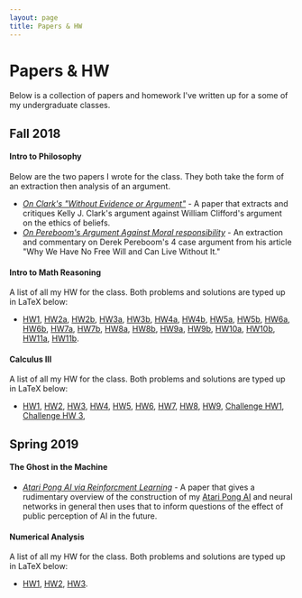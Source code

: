```yaml
---
layout: page
title: Papers & HW
---
```

# Papers & HW
Below is a collection of papers and homework I've written up for a some of my undergraduate classes.

<!-- ## Table of Contents
* [Fall 2018](#fall-2018)
  * d -->

## Fall 2018

#### Intro to Philosophy
Below are the two papers I wrote for the class. They both take the form of an extraction then analysis of an argument.
- [*On Clark's "Without Evidence or Argument"*](\hw\Fall%202018\Intro%20to%20Philosophy\philosophypaper1.pdf) - A paper that extracts and critiques Kelly J. Clark's argument against William Clifford's argument on the ethics of beliefs.
- [*On Pereboom's Argument Against Moral responsibility*](\hw\Fall%202018\Intro%20to%20Philosophy\philosophypaper1.pdf) - An extraction and commentary on Derek Pereboom's 4 case argument from his article "Why We Have No Free Will and Can Live Without It."

#### Intro to Math Reasoning
A list of all my HW for the class. Both problems and solutions are typed up in LaTeX below:

- [HW1](\hw\Fall%202018\Math%20Reasoning\PDFs\mathreasonhw1.pdf), [HW2a](\hw\Fall%202018\Math%20Reasoning\PDFs\mathreasonhw2a.pdf), [HW2b](\hw\Fall%202018\Math%20Reasoning\PDFs\mathreasonhw2b.pdf), [HW3a](\hw\Fall%202018\Math%20Reasoning\PDFs\mathreasonhw3a.pdf), [HW3b](\hw\Fall%202018\Math%20Reasoning\PDFs\mathreasonhw3b.pdf), [HW4a](\hw\Fall%202018\Math%20Reasoning\PDFs\mathreasonhw.pdf), [HW4b](\hw\Fall%202018\Math%20Reasoning\PDFs\mathreasonhw.pdf), [HW5a](\hw\Fall%202018\Math%20Reasoning\PDFs\mathreasonhw5a.pdf), [HW5b](\hw\Fall%202018\Math%20Reasoning\PDFs\mathreasonhw5b.pdf), [HW6a](\hw\Fall%202018\Math%20Reasoning\PDFs\mathreasonhw6a.pdf), [HW6b](\hw\Fall%202018\Math%20Reasoning\PDFs\mathreasonhw6b.pdf), [HW7a](\hw\Fall%202018\Math%20Reasoning\PDFs\mathreasonhw7a.pdf), [HW7b](\hw\Fall%202018\Math%20Reasoning\PDFs\mathreasonhw7b.pdf), [HW8a](\hw\Fall%202018\Math%20Reasoning\PDFs\mathreasonhw8a.pdf), [HW8b](\hw\Fall%202018\Math%20Reasoning\PDFs\mathreasonhw8b.pdf), [HW9a](\hw\Fall%202018\Math%20Reasoning\PDFs\mathreasonhw9a.pdf), [HW9b](\hw\Fall%202018\Math%20Reasoning\PDFs\mathreasonhw9b.pdf), [HW10a](\hw\Fall%202018\Math%20Reasoning\PDFs\mathreasonhw10a.pdf), [HW10b](\hw\Fall%202018\Math%20Reasoning\PDFs\mathreasonhw10b.pdf), [HW11a](\hw\Fall%202018\Math%20Reasoning\PDFs\mathreasonhw11a.pdf), [HW11b](\hw\Fall%202018\Math%20Reasoning\PDFs\mathreasonhw11b.pdf).

<!-- #### Intro to Cognitive Science -->

#### Calculus III
A list of all my HW for the class. Both problems and solutions are typed up in LaTeX below:

- [HW1](\hw\Fall%202018\Calculus%20III\PDFs\calc3hw1.pdf),  [HW2](\hw\Fall%202018\Calculus%20III\PDFs\calc3hw2.pdf), [HW3](\hw\Fall%202018\Calculus%20III\PDFs\calc3hw3.pdf), [HW4](\hw\Fall%202018\Calculus%20III\PDFs\calc3hw4.pdf), [HW5](\hw\Fall%202018\Calculus%20III\PDFs\calc3hw5.pdf), [HW6](\hw\Fall%202018\Calculus%20III\PDFs\calc3hw6.pdf), [HW7](\hw\Fall%202018\Calculus%20III\PDFs\calc3hw7.pdf), [HW8](\hw\Fall%202018\Calculus%20III\PDFs\calc3hw8.pdf), [HW9](\hw\Fall%202018\Calculus%20III\PDFs\calc3hw9.pdf), [Challenge HW1](\hw\Fall%202018\Calculus%20III\PDFs\calc3challengehw1.pdf), [Challenge HW 3](\hw\Fall%202018\Calculus%20III\PDFs\calc3challengehw3.pdf),

## Spring 2019

#### The Ghost in the Machine
- [*Atari Pong AI via Reinforcment Learning*](\hw\Fall%202018\Intro%20to%20Philosophy\philosophypaper1.pdf) - A paper that gives a rudimentary overview of the construction of my [Atari Pong AI](\reinforcement-learning-pong) and neural networks in general then uses that to inform questions of the effect of public perception of AI in the future.

#### Numerical Analysis
A list of all my HW for the class. Both problems and solutions are typed up in LaTeX below:

- [HW1](\hw\Spring%202019\Num%20Analysis\hw1\hw1.pdf), [HW2](\hw\Spring%202019\Num%20Analysis\hw2\hw2.pdf), [HW3](\hw\Spring%202019\Num%20Analysis\hw2\hw3.pdf).

<!-- #### Computer Architecture -->

<!-- #### Probability Theory -->

<!-- #### Human Nature & Diversity -->